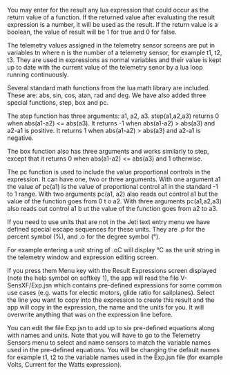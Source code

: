 You may enter for the result any lua expression that could occur as the return
	    value of a function. If the returned value after evaluating the
	    result expression is a number, it will be used as the result. If the
	    return value is a boolean, the value of result will be 1 for true and 0 for
	    false.

The telemetry values assigned in the telemetry sensor screens are
	    put in variables tn where n is the number of a telemetry sensor, for
	    example t1, t2, t3. They are used in expressions as normal variables
	    and their value is kept up to date with the current value of the
	    telemetry senor by a lua loop running continuously.

Several standard math functions from the lua math library are
	    included. These are: abs, sin, cos, atan, rad and deg. We have also
	    added three special functions, step, box and pc.

The step function has three arguments: a1, a2, a3. step(a1,a2,a3)
	    returns 0 when abs(a1-a2) <= abs(a3). It returns -1 when abs(a1-a2) >
	    abs(a3) and a2-a1 is positive. It returns 1 when abs(a1-a2) > abs(a3)
	    and a2-a1 is negative.

The box function also has three arguments and works similarly to step,
	    except that it returns 0 when abs(a1-a2) <= abs(a3) and 1 otherwise.

The pc function is used to include the value proportional controls in the
    	    expression.  It can have one, two or three arguments. With one
    	    argument a1 the value of pc(a1) is the value of proportional control
    	    a1 in the standard -1 to 1 range. With two arguments pc(a1, a2) also
    	    reads out control a1 but the value of the function goes from 0 t o
    	    a2. With three arguments pc(a1,a2,a3) also reads out control a1 b ut
    	    the value of the function goes from a2 to a3.

If you need to use units that are not in the Jeti text entry menu we have
       	    defined special escape sequences for these units. They are .p for
       	    the percent symbol (%), and .o for the degree symbol (°).

For example entering a unit string of .oC will display °C as the unit string in
       	    the telemetry window and expression editing screen.

If you press them Menu key with the Result Expressions screen displayed (note
    	    the help symbol on softkey 1), the app will read the file
    	    V-SensXF/Exp.jsn which contains pre-defined expressions for some
    	    common use cases (e.g. watts for electic motors, glide ratio for
    	    sailplanes).  Select the line you want to copy into the expression
    	    to create this result and the app will copy in the expression, the
    	    name and the units for you. It will overwrite anything that was on
    	    the expression line before.

You can edit the file Exp.jsn to add up to six pre-defined equations along with
    	    names and units. Note that you will have to go to the Telemetry
    	    Sensors menu to select and name sensors to match the variable names
    	    used in the pre-defined equations. You will be changing the default
    	    names for example t1, t2 to the variable names used in the Exp.jsn
    	    file (for example Volts, Current for the Watts expression).